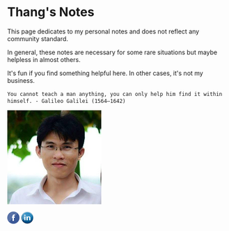 # Thang's Notes


This page dedicates to my personal notes and does not reflect any community standard. 

In general, these notes are necessary for some rare situations but maybe helpless in almost others. 

It's fun if you find something helpful here. In other cases, it's not my business.

```note
You cannot teach a man anything, you can only help him find it within himself. - Galileo Galilei (1564–1642)
```


![my_piture](./assets/images/my_picture3x3.jpg)

[![pic](./assets/images/fb_icon.png)](https://www.facebook.com/thangckt111)    [![pic](./assets/images/linkedin_icon.jpg)](https://www.linkedin.com/in/thang-nguyen-5b458a218/)
